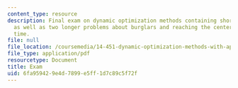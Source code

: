 ```yaml
---
content_type: resource
description: Final exam on dynamic optimization methods containing short problems
  as well as two longer problems about burglars and reaching the center in continuous
  time.
file: null
file_location: /coursemedia/14-451-dynamic-optimization-methods-with-applications-fall-2009/6fa959429e4d7899e5ff1d7c89c5f72f_MIT14_451F09_exam2009.pdf
file_type: application/pdf
resourcetype: Document
title: Exam
uid: 6fa95942-9e4d-7899-e5ff-1d7c89c5f72f
---
```

